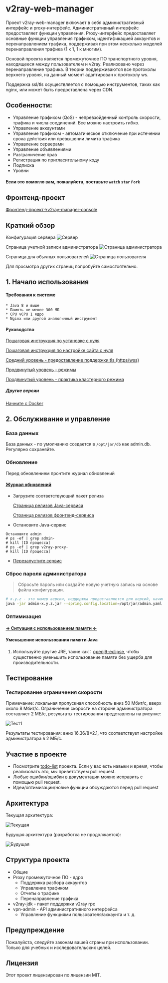 # v2ray-web-manager
 Проект v2ray-web-manager включает в себя административный интерфейс и proxy-интерфейс. Административный интерфейс предоставляет функции управления. Proxy-интерфейс предоставляет основные функции управления трафиком, идентификацией аккаунтов и перенаправлением трафика, поддерживая при этом несколько моделей перенаправления трафика (1 к 1, 1 к многим).
 
 Основой проекта является промежуточное ПО транспортного уровня, находящееся между пользователем и v2ray. Реализовано через перенаправление трафика. В теории поддерживаются все протоколы верхнего уровня, на данный момент адаптирован к протоколу ws. 
 
 Поддержка ssl/tls осуществляется с помощью инструментов, таких как nginx, или может быть предоставлена через CDN.

 
  ## Особенности:
  * Управление трафиком (QoS) - непревзойденный контроль скорости, трафика и числа соединений. Все можно настроить гибко.
  * Управление аккаунтами
  * Управление трафиком - автоматическое отключение при истечении срока действия или превышении лимита трафика
  * Управление серверами 
  * Управление объявлениями
  * Разграничение прав
  * Регистрация по пригласительному коду
  * Подписка
  * Уровни
 
 
 
#### Если это помогло вам, пожалуйста, поставьте `watch` `star` `Fork`
  
 ## Фронтенд-проект
   [Фронтенд-проект->v2ray-manager-console](https://github.com/Romaxa55/v2ray-manager-console)
 

 
 ## Краткий обзор
 Конфигурация сервера
 ![Сервер](https://github.com/Romaxa55/v2ray-web-manager/raw/master/static/admin_index.png)
 
 Страница учетной записи администратора 
 ![Страница администратора](https://github.com/Romaxa55/v2ray-web-manager/raw/master/static/admin_account.png)
 
Страница для обычных пользователей
 ![Страница пользователя]( https://raw.githubusercontent.com/Romaxa55/v2ray-web-manager/master/static/my-account.png)

Для просмотра других страниц попробуйте самостоятельно.
 
 ## 1. Начало использования 
   
 #### Требования к системе
 
    * Java 8 и выше
    * Память не менее 300 МБ
    * CPU vCPU 1 ядро
    * Nginx или другой аналогичный инструмент


   
 #### Руководство
 
  [Пошаговая инструкция по установке с нуля](https://github.com/Romaxa55/v2ray-web-manager/blob/master/step-by-step-install.md)
  
  [Пошаговая инструкция по настройке сайта с нуля](https://github.com/Romaxa55/v2ray-web-manager/blob/master/step-by-step-conf.md)
  
  [Средний уровень - предоставление поддержки tls (https/wss)](https://github.com/Romaxa55/v2ray-web-manager/blob/master/support-https.md)
    
  [Продвинутый уровень - режимы](https://github.com/Romaxa55/v2ray-web-manager/blob/master/step-by-step-model.md)
  
  [Продвинутый уровень - практика кластерного режима](https://github.com/Romaxa55/v2ray-web-manager/blob/master/cluster.md)

  ##### Другие версии
  
  [Начните с Docker](https://github.com/Romaxa55/v2ray-web-manager/blob/master/step-by-step-docker.md)

## 2. Обслуживание и управление 

### База данных

   База данных - по умолчанию создается в `/opt/jar/db` как admin.db. Регулярно сохраняйте.

### Обновление
   Перед обновлением прочтите журнал обновлений
  #### [Журнал обновлений](https://github.com/Romaxa55/v2ray-web-manager/blob/master/updated-log.md)



   * Загрузите соответствующий пакет релиза

     [Страница релизов Java-сервиса](https://github.com/Romaxa55/v2ray-web-manager/releases)
         
     [Страница релизов фронтенд-сервиса](https://github.com/Romaxa55/v2ray-manager-console/releases)
       

   * Остановите Java-сервис


```
Остановите admin
# ps -ef | grep admin-
# kill [ID процесса]
# ps -ef | grep v2ray-proxy-
# kill [ID процесса]

 ```
* [Перезапустите сервис](https://github.com/Romaxa55/v2ray-web-manager/blob/master/step-by-step-install.md#6-%E8%BF%90%E8%A1%8Cjava)

### Сброс пароля администратора
> Сбросьте пароль или создайте новую учетную запись на основе файла конфигурации.
```bash
# x.y.z - это номер версии, поддержка предоставляется для версий, начиная с 3.1.4
java -jar admin-x.y.z.jar --spring.config.location=/opt/jar/admin.yaml restpwd

```
     
### Оптимизация

   #### [-> Ситуация с использованием памяти <-](https://github.com/Romaxa55/v2ray-web-manager/blob/master/memory.md)
   
   #### Уменьшение использования памяти Java
   
   1. Используйте другие JRE, такие как：[openj9-eclipse](https://www.eclipse.org/openj9/), чтобы существенно уменьшить использование памяти без ущерба для производительности.


## Тестирование

### Тестирование ограничения скорости
    
   Примечание: локальная пропускная способность вниз 50 Мбит/с, вверх около 8 Мбит/с. Ограничение скорости на стороне администратора составляет 2 МБ/с, результаты тестирования представлены на рисунке:
    
![Тест1](https://www.speedtest.net/result/8927382635.png)
   
   Результаты тестирования: вниз 16.36/8=2.1, что соответствует настройке администратора в 2 МБ/с.
## Участие в проекте
  * Посмотрите [todo-list](https://github.com/Romaxa55/v2ray-web-manager/blob/master/todo-list.md) проекта. Если у вас есть навыки и время, чтобы реализовать это, мы приветствуем pull request.
  * Любые ошибки/ошибки в документации можно исправить с помощью pull request.
  * Идеи/оптимизации/новые функции обсуждаются перед pull request 

   
## Архитектура
Текущая архитектура:

![Текущая](https://raw.githubusercontent.com/Romaxa55/v2ray-web-manager/master/static/now.png)

Будущая архитектура (разработка не продолжается):

![Будущая](https://raw.githubusercontent.com/Romaxa55/v2ray-web-manager/master/static/future.png)

## Структура проекта
   * Общие
   * Proxy промежуточное ПО - ядро
        * Поддержка разбора аккаунтов
        * Управление трафиком
        * Отчеты о трафике
        * Перенаправление трафика
   * v2ray-jdk - пакет поддержки v2ray rpc
   * vpn-admin - API административного интерфейса
        * Управление функциями пользователя/аккаунта и т. д.
   
   
## Предупреждение
Пожалуйста, следуйте законам вашей страны при использовании. Только для учебных и исследовательских целей.
## Лицензия
Этот проект лицензирован по лицензии MIT.

